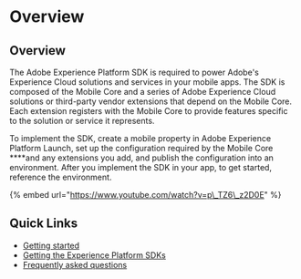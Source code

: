 # Overview

## Overview

The Adobe Experience Platform SDK is required to power Adobe's Experience Cloud solutions and services in your mobile apps. The SDK is composed of the Mobile Core and a series of Adobe Experience Cloud solutions or third-party vendor extensions that depend on the Mobile Core. Each extension registers with the Mobile Core to provide features specific to the solution or service it represents.

To implement the SDK, create a mobile property in Adobe Experience Platform Launch, set up the configuration required by the Mobile Core ****and any extensions you add, and publish the configuration into an environment. After you implement the SDK in your app, to get started, reference the environment.

{% embed url="https://www.youtube.com/watch?v=p\_TZ6\_z2D0E" %}

## Quick Links

* [Getting started](getting-started/create-a-mobile-property.md)
* [Getting the Experience Platform SDKs](getting-started/get-the-sdk.md)
* [Frequently asked questions](resources/frequently-asked-questions/)


